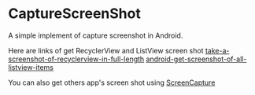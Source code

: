 # CaptureScreenShot

A simple implement of capture screenshot in Android.

Here are links of get RecyclerView and ListView screen shot
[take-a-screenshot-of-recyclerview-in-full-length](http://stackoverflow.com/questions/30085063/take-a-screenshot-of-recyclerview-in-full-length)
[android-get-screenshot-of-all-listview-items](http://stackoverflow.com/questions/12742343/android-get-screenshot-of-all-listview-items/12956881#12956881)

You can also get others app's screen shot using
[ScreenCapture](https://github.com/goodbranch/ScreenCapture)
